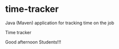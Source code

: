 # time-tracker
Java (Maven) application for tracking time on the job

Time tracker

Good afternoon  Students!!!
